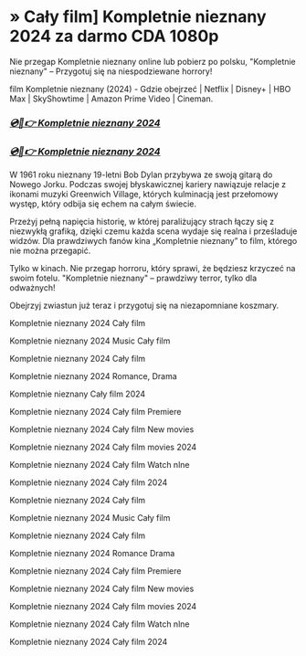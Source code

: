 # » Cały film] Kompletnie nieznany 2024 za darmo CDA 1080p

Nie przegap Kompletnie nieznany online lub pobierz po polsku, "Kompletnie nieznany" – Przygotuj się na niespodziewane horrory!

film Kompletnie nieznany (2024) - Gdzie obejrzeć | Netflix | Disney+ | HBO Max | SkyShowtime | Amazon Prime Video | Cineman.


### [***💿🎥👉 Kompletnie nieznany 2024***](http://r-movies.com/pl/movie/661539/a-complete-unknown-codepl)

### [***💿🎥👉 Kompletnie nieznany 2024***](http://r-movies.com/pl/movie/661539/a-complete-unknown-codepl)


W 1961 roku nieznany 19-letni Bob Dylan przybywa ze swoją gitarą do Nowego Jorku. Podczas swojej błyskawicznej kariery nawiązuje relacje z ikonami muzyki Greenwich Village, których kulminacją jest przełomowy występ, który odbija się echem na całym świecie.

Przeżyj pełną napięcia historię, w której paraliżujący strach łączy się z niezwykłą grafiką, dzięki czemu każda scena wydaje się realna i prześladuje widzów. Dla prawdziwych fanów kina „Kompletnie nieznany” to film, którego nie można przegapić.

Tylko w kinach. Nie przegap horroru, który sprawi, że będziesz krzyczeć na swoim fotelu. "Kompletnie nieznany" – prawdziwy terror, tylko dla odważnych!

Obejrzyj zwiastun już teraz i przygotuj się na niezapomniane koszmary.

Kompletnie nieznany 2024 Cały film

Kompletnie nieznany 2024 Music Cały film

Kompletnie nieznany 2024 Cały film

Kompletnie nieznany 2024 Romance, Drama

Kompletnie nieznany Cały film 2024

Kompletnie nieznany 2024 Cały film Premiere

Kompletnie nieznany 2024 Cały film New movies

Kompletnie nieznany 2024 Cały film movies 2024

Kompletnie nieznany 2024 Cały film Watch nlne

Kompletnie nieznany 2024 Cały film 2024

Kompletnie nieznany 2024 Cały film

Kompletnie nieznany 2024 Music Cały film

Kompletnie nieznany 2024 Cały film

Kompletnie nieznany 2024 Romance Drama

Kompletnie nieznany 2024 Cały film Premiere

Kompletnie nieznany 2024 Cały film New movies

Kompletnie nieznany 2024 Cały film movies 2024

Kompletnie nieznany 2024 Cały film Watch nlne

Kompletnie nieznany 2024 Cały film 2024

